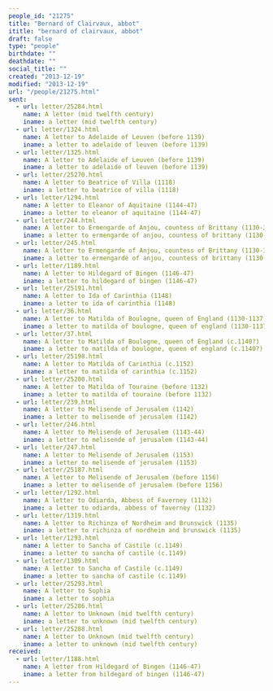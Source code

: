 ```yaml
---
people_id: "21275"
title: "Bernard of Clairvaux, abbot"
ititle: "bernard of clairvaux, abbot"
draft: false
type: "people"
birthdate: ""
deathdate: ""
social_title: ""
created: "2013-12-19"
modified: "2013-12-19"
url: "/people/21275.html"
sent:
  - url: letter/25284.html
    name: A letter (mid twelfth century)
    iname: a letter (mid twelfth century)
  - url: letter/1324.html
    name: A letter to Adelaide of Leuven (before 1139)
    iname: a letter to adelaide of leuven (before 1139)
  - url: letter/1325.html
    name: A letter to Adelaide of Leuven (before 1139)
    iname: a letter to adelaide of leuven (before 1139)
  - url: letter/25270.html
    name: A letter to Beatrice of Villa (1118)
    iname: a letter to beatrice of villa (1118)
  - url: letter/1294.html
    name: A letter to Eleanor of Aquitaine (1144-47)
    iname: a letter to eleanor of aquitaine (1144-47)
  - url: letter/244.html
    name: A letter to Ermengarde of Anjou, countess of Brittany (1130-32?)
    iname: a letter to ermengarde of anjou, countess of brittany (1130-32?)
  - url: letter/245.html
    name: A letter to Ermengarde of Anjou, countess of Brittany (1130-32?)
    iname: a letter to ermengarde of anjou, countess of brittany (1130-32?)
  - url: letter/1189.html
    name: A letter to Hildegard of Bingen (1146-47)
    iname: a letter to hildegard of bingen (1146-47)
  - url: letter/25191.html
    name: A letter to Ida of Carinthia (1148)
    iname: a letter to ida of carinthia (1148)
  - url: letter/36.html
    name: A letter to Matilda of Boulogne, queen of England (1130-1137)
    iname: a letter to matilda of boulogne, queen of england (1130-1137)
  - url: letter/37.html
    name: A letter to Matilda of Boulogne, queen of England (c.1140?)
    iname: a letter to matilda of boulogne, queen of england (c.1140?)
  - url: letter/25198.html
    name: A letter to Matilda of Carinthia (c.1152)
    iname: a letter to matilda of carinthia (c.1152)
  - url: letter/25200.html
    name: A letter to Matilda of Touraine (before 1132)
    iname: a letter to matilda of touraine (before 1132)
  - url: letter/239.html
    name: A letter to Melisende of Jerusalem (1142)
    iname: a letter to melisende of jerusalem (1142)
  - url: letter/246.html
    name: A letter to Melisende of Jerusalem (1143-44)
    iname: a letter to melisende of jerusalem (1143-44)
  - url: letter/247.html
    name: A letter to Melisende of Jerusalem (1153)
    iname: a letter to melisende of jerusalem (1153)
  - url: letter/25187.html
    name: A letter to Melisende of Jerusalem (before 1156)
    iname: a letter to melisende of jerusalem (before 1156)
  - url: letter/1292.html
    name: A letter to Odiarda, Abbess of Faverney (1132)
    iname: a letter to odiarda, abbess of faverney (1132)
  - url: letter/1319.html
    name: A letter to Richinza of Nordheim and Brunswick (1135)
    iname: a letter to richinza of nordheim and brunswick (1135)
  - url: letter/1293.html
    name: A letter to Sancha of Castile (c.1149)
    iname: a letter to sancha of castile (c.1149)
  - url: letter/1309.html
    name: A letter to Sancha of Castile (c.1149)
    iname: a letter to sancha of castile (c.1149)
  - url: letter/25293.html
    name: A letter to Sophia
    iname: a letter to sophia
  - url: letter/25286.html
    name: A letter to Unknown (mid twelfth century)
    iname: a letter to unknown (mid twelfth century)
  - url: letter/25288.html
    name: A letter to Unknown (mid twelfth century)
    iname: a letter to unknown (mid twelfth century)
received:
  - url: letter/1188.html
    name: A letter from Hildegard of Bingen (1146-47)
    iname: a letter from hildegard of bingen (1146-47)
---
```

